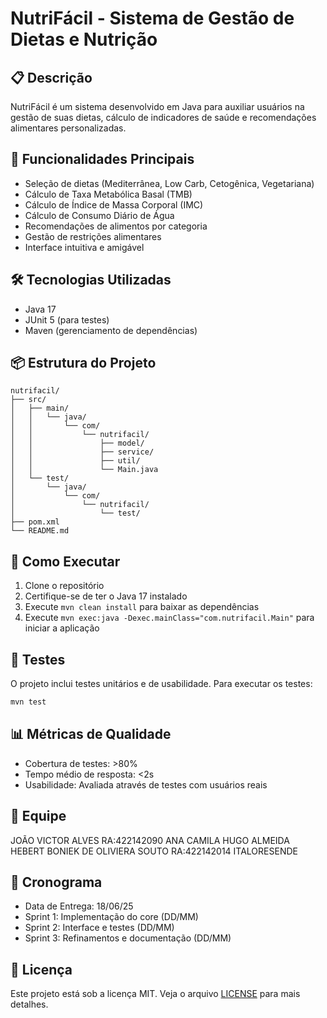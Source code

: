 # NutriFácil - Sistema de Gestão de Dietas e Nutrição

## 📋 Descrição
NutriFácil é um sistema desenvolvido em Java para auxiliar usuários na gestão de suas dietas, cálculo de indicadores de saúde e recomendações alimentares personalizadas.

## 🎯 Funcionalidades Principais
- Seleção de dietas (Mediterrânea, Low Carb, Cetogênica, Vegetariana)
- Cálculo de Taxa Metabólica Basal (TMB)
- Cálculo de Índice de Massa Corporal (IMC)
- Cálculo de Consumo Diário de Água
- Recomendações de alimentos por categoria
- Gestão de restrições alimentares
- Interface intuitiva e amigável

## 🛠️ Tecnologias Utilizadas
- Java 17
- JUnit 5 (para testes)
- Maven (gerenciamento de dependências)

## 📦 Estrutura do Projeto
```
nutrifacil/
├── src/
│   ├── main/
│   │   └── java/
│   │       └── com/
│   │           └── nutrifacil/
│   │               ├── model/
│   │               ├── service/
│   │               ├── util/
│   │               └── Main.java
│   └── test/
│       └── java/
│           └── com/
│               └── nutrifacil/
│                   └── test/
├── pom.xml
└── README.md
```

## 🚀 Como Executar
1. Clone o repositório
2. Certifique-se de ter o Java 17 instalado
3. Execute `mvn clean install` para baixar as dependências
4. Execute `mvn exec:java -Dexec.mainClass="com.nutrifacil.Main"` para iniciar a aplicação

## 🧪 Testes
O projeto inclui testes unitários e de usabilidade. Para executar os testes:
```bash
mvn test
```

## 📊 Métricas de Qualidade
- Cobertura de testes: >80%
- Tempo médio de resposta: <2s
- Usabilidade: Avaliada através de testes com usuários reais

## 👥 Equipe
JOÃO VICTOR ALVES RA:422142090
ANA CAMILA
HUGO ALMEIDA
HEBERT BONIEK DE OLIVIERA SOUTO RA:422142014
ITALORESENDE

## 📅 Cronograma
- Data de Entrega: 18/06/25
- Sprint 1: Implementação do core (DD/MM)
- Sprint 2: Interface e testes (DD/MM)
- Sprint 3: Refinamentos e documentação (DD/MM)

## 📝 Licença
Este projeto está sob a licença MIT. Veja o arquivo [LICENSE](LICENSE) para mais detalhes.
